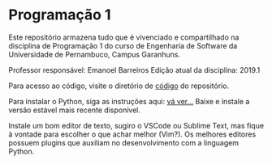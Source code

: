 # Programação 1

Este repositório armazena tudo que é vivenciado e compartilhado na disciplina de Programação 1 do curso de Engenharia de Software da Universidade de Pernambuco, Campus Garanhuns.

Professor responsável: Emanoel Barreiros
Edição atual da disciplina: 2019.1

Para acesso ao código, visite o diretório de [código](https://github.com/emanoelbarreiros/programacao1/tree/master/codigo/aula0) do repositório.

Para instalar o Python, siga as instruções aqui: [vá ver...](https://www.python.org/downloads/) Baixe e instale a versão estável mais recente disponível.

Instale um bom editor de texto, sugiro o VSCode ou Sublime Text, mas fique à vontade para escolher o que achar melhor (Vim?). Os melhores editores possuem plugins que auxiliam no desenvolvimento com a linguagem Python.

